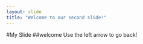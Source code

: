```yaml
---
layout: slide
title: "Welcome to our second slide!"
---
```

#My Slide ##welcome
Use the left arrow to go back!
